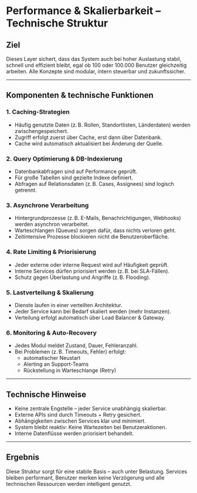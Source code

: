 # Performance & Skalierbarkeit – Technische Struktur

## Ziel

Dieses Layer sichert, dass das System auch bei hoher Auslastung stabil, schnell und effizient bleibt, egal ob 100 oder 100.000 Benutzer gleichzeitig arbeiten. 
Alle Konzepte sind modular, intern steuerbar und zukunftssicher.

---

## Komponenten & technische Funktionen

### 1. **Caching-Strategien**

- Häufig genutzte Daten (z. B. Rollen, Standortlisten, Länderdaten) werden zwischengespeichert.
- Zugriff erfolgt zuerst über Cache, erst dann über Datenbank.
- Cache wird automatisch aktualisiert bei Änderung der Quelle.

### 2. **Query Optimierung & DB-Indexierung**

- Datenbankabfragen sind auf Performance geprüft.
- Für große Tabellen sind gezielte Indexe definiert.
- Abfragen auf Relationsdaten (z. B. Cases, Assignees) sind logisch getrennt.

### 3. **Asynchrone Verarbeitung**

- Hintergrundprozesse (z. B. E-Mails, Benachrichtigungen, Webhooks) werden asynchron verarbeitet.
- Warteschlangen (Queues) sorgen dafür, dass nichts verloren geht.
- Zeitintensive Prozesse blockieren nicht die Benutzeroberfläche.

### 4. **Rate Limiting & Priorisierung**

- Jeder externe oder interne Request wird auf Häufigkeit geprüft.
- Interne Services dürfen priorisiert werden (z. B. bei SLA-Fällen).
- Schutz gegen Überlastung und Angriffe (z. B. Flooding).

### 5. **Lastverteilung & Skalierung**

- Dienste laufen in einer verteilten Architektur.
- Jeder Service kann bei Bedarf skaliert werden (mehr Instanzen).
- Verteilung erfolgt automatisch über Load Balancer & Gateway.

### 6. **Monitoring & Auto-Recovery**

- Jedes Modul meldet Zustand, Dauer, Fehleranzahl.
- Bei Problemen (z. B. Timeouts, Fehler) erfolgt:
  - automatischer Neustart
  - Alerting an Support-Teams
  - Rückstellung in Warteschlange (Retry)

---

## Technische Hinweise

- Keine zentrale Engstelle – jeder Service unabhängig skalierbar.
- Externe APIs sind durch Timeouts + Retry gesichert.
- Abhängigkeiten zwischen Services klar und minimiert.
- System bleibt reaktiv: Keine Wartezeiten bei Benutzeraktionen.
- Interne Datenflüsse werden priorisiert behandelt.

---

## Ergebnis

Diese Struktur sorgt für eine stabile Basis – auch unter Belastung. Services bleiben performant, Benutzer merken keine Verzögerung und alle technischen Ressourcen werden intelligent genutzt.